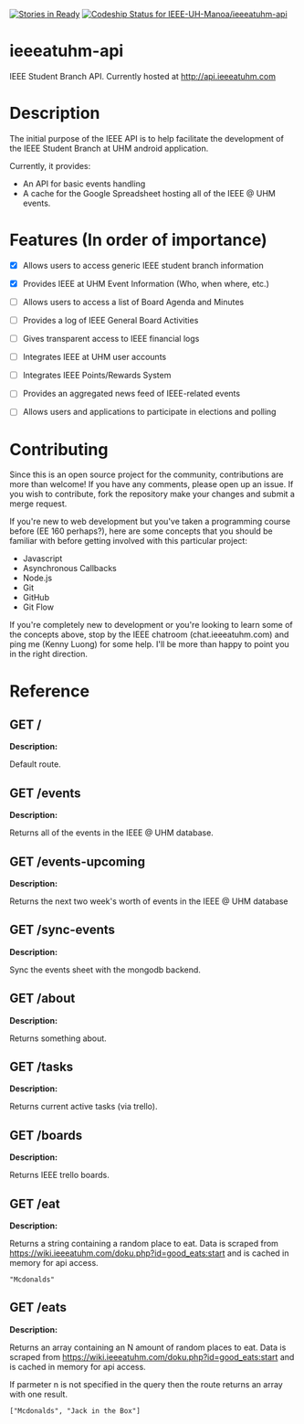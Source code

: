 [![Stories in Ready](https://badge.waffle.io/IEEE-UH-Manoa/ieeeatuhm-api.png?label=ready&title=Ready)](https://waffle.io/IEEE-UH-Manoa/ieeeatuhm-api) [ ![Codeship Status for IEEE-UH-Manoa/ieeeatuhm-api](https://codeship.com/projects/7a48aa30-6d14-0132-5053-326df4eb838b/status?branch=master)](https://codeship.com/projects/54163)

ieeeatuhm-api
=============

IEEE Student Branch API. Currently hosted at http://api.ieeeatuhm.com


# Description

The initial purpose of the IEEE API is to help facilitate the 
development of the IEEE Student Branch at UHM android application.

Currently, it provides:

* An API for basic events handling
* A cache for the Google Spreadsheet hosting all of the IEEE @ UHM events.

# Features (In order of importance)

- [x] Allows users to access generic IEEE student branch information
- [x] Provides IEEE at UHM Event Information (Who, when where, etc.)
- [ ] Allows users to access a list of Board Agenda and Minutes 
- [ ] Provides a log of IEEE General Board Activities
- [ ] Gives transparent access to IEEE financial logs
- [ ] Integrates IEEE at UHM user accounts
- [ ] Integrates IEEE Points/Rewards System
- [ ] Provides an aggregated news feed of IEEE-related events
- [ ] Allows users and applications to participate in elections and polling


# Contributing 

Since this is an open source project for the community, contributions are more than welcome! If you
have any comments, please open up an issue. If you wish to contribute, fork the repository make 
your changes and submit a merge request. 

If you're new to web development but you've taken a programming course before (EE 160 perhaps?), here
are some concepts that you should be familiar with before getting involved with this particular project:

* Javascript
* Asynchronous Callbacks
* Node.js
* Git
* GitHub
* Git Flow 

If you're completely new to development or you're looking to learn some of the concepts above, stop
by the IEEE chatroom (chat.ieeeatuhm.com) and ping me (Kenny Luong) for some help. I'll be more than
happy to point you in the right direction.


# Reference

## GET /

__Description:__

Default route. 

## GET /events

__Description:__

Returns all of the events in the IEEE @ UHM database. 

## GET /events-upcoming

__Description:__

Returns the next two week's worth of events in the IEEE @ UHM database


## GET /sync-events

__Description:__

Sync the events sheet with the mongodb backend.

## GET /about

__Description:__

Returns something about.

## GET /tasks

__Description:__

Returns current active tasks (via trello).

## GET /boards

__Description:__

Returns IEEE trello boards.

## GET /eat

__Description:__

Returns a string containing a random place to eat. Data is scraped from https://wiki.ieeeatuhm.com/doku.php?id=good_eats:start 
and is cached in memory for api access.

    "Mcdonalds"

## GET /eats

__Description:__

Returns an array containing an N amount of random places to eat. Data is scraped from https://wiki.ieeeatuhm.com/doku.php?id=good_eats:start 
and is cached in memory for api access. 

If parmeter n is not specified in the query then the route returns an array with one result. 

    ["Mcdonalds", "Jack in the Box"]


